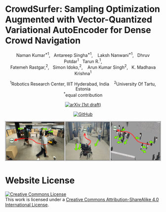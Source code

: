 # CrowdSurfer: Sampling Optimization Augmented with Vector-Quantized Variational AutoEncoder for Dense Crowd Navigation

<div align="center">
Naman Kumar<sup>*1</sup>,&nbsp;&nbsp;&nbsp;Antareep Singha<sup>*1</sup>,&nbsp;&nbsp;&nbsp; Laksh Nanwani<sup>*1</sup>,&nbsp;&nbsp;&nbsp;Dhruv Potdar<sup>1</sup>&nbsp;&nbsp;&nbsp;Tarun R.<sup>1</sup>,
</br>
Fatemeh Rastgar,<sup>2</sup>,&nbsp;&nbsp;&nbsp;Simon Idoko,<sup>2</sup>,&nbsp;&nbsp;&nbsp;
Arun Kumar Singh<sup>2</sup>,&nbsp;&nbsp;&nbsp;K. Madhava Krishna<sup>1</sup>

<sup>1</sup>Robotics Research Center, IIIT Hyderabad, India&nbsp;&nbsp;&nbsp;&nbsp;<sup>2</sup>University Of Tartu, Estonia<br/>
<sup>*</sup>equal contribution

<a href="https://arxiv.org/abs/2409.16011"><img alt="arXiv (1st draft)" src="https://img.shields.io/badge/arXiv-badge"></a>

<a href="https://github.com/Smart-Wheelchair-RRC/CrowdSurfer"><img alt="GitHub" src="https://img.shields.io/badge/GitHub-181717?style=flat&logo=github&logoColor=white"></a>

![teaser](./teaser_crowdsurfer.png)

</div>

<!-- <h2 class="title is-3">BibTeX</h2>
          <pre><code>
</code></pre>
    </div>
  </div> -->

# Website License
<a rel="license" href="http://creativecommons.org/licenses/by-sa/4.0/"><img alt="Creative Commons License" style="border-width:0" src="https://i.creativecommons.org/l/by-sa/4.0/88x31.png" /></a><br />This work is licensed under a <a rel="license" href="http://creativecommons.org/licenses/by-sa/4.0/">Creative Commons Attribution-ShareAlike 4.0 International License</a>.
